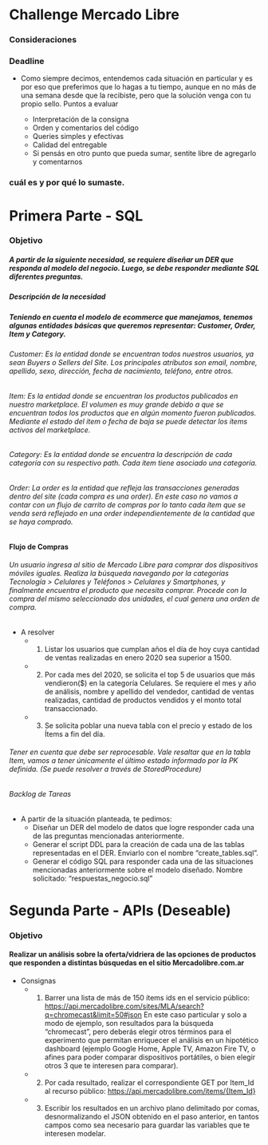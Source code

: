 # Challenge Mercado Libre



### Consideraciones
### Deadline
* Como siempre decimos, entendemos cada situación en particular y es por eso que preferimos que lo hagas a tu tiempo, aunque en no más de una semana desde que la recibiste, pero que la solución venga con tu propio sello. Puntos a evaluar

    * Interpretación de la consigna
    * Orden y comentarios del código
    * Queries simples y efectivas
    * Calidad del entregable
    * Si pensás en otro punto que pueda sumar, sentite libre de agregarlo y comentarnos

### cuál es y por qué lo sumaste.


# Primera Parte - SQL
### Objetivo
##### A partir de la siguiente necesidad, se requiere diseñar un DER que responda al modelo del negocio. Luego, se debe responder mediante SQL diferentes preguntas.

##### Descripción de la necesidad
##### Teniendo en cuenta el modelo de ecommerce que manejamos, tenemos algunas entidades básicas que queremos representar: Customer, Order, Item y Category.
###### Customer: Es la entidad donde se encuentran todos nuestros usuarios, ya sean Buyers o Sellers del Site. Los principales atributos son email, nombre, apellido, sexo, dirección, fecha de nacimiento, teléfono, entre otros.
###### Item: Es la entidad donde se encuentran los productos publicados en nuestro marketplace. El volumen es muy grande debido a que se encuentran todos los productos que en algún momento fueron publicados. Mediante el estado del ítem o fecha de baja se puede detectar los ítems activos del marketplace.
###### Category: Es la entidad donde se encuentra la descripción de cada categoría con su respectivo path. Cada ítem tiene asociado una categoría.
###### Order: La order es la entidad que refleja las transacciones generadas dentro del site (cada compra es una order). En este caso no vamos a contar con un flujo de carrito de compras por lo tanto cada ítem que se venda será reflejado en una order independientemente de la cantidad que se haya comprado.


#### Flujo de Compras
###### Un usuario ingresa al sitio de Mercado Libre para comprar dos dispositivos móviles iguales. Realiza la búsqueda navegando por la categorías Tecnología > Celulares y Teléfonos > Celulares y Smartphones, y finalmente encuentra el producto que necesita comprar. Procede con la compra del mismo seleccionado dos unidades, el cual genera una orden de compra.
* A resolver
    * 1. Listar los usuarios que cumplan años el día de hoy cuya cantidad de ventas realizadas en enero 2020 sea superior a 1500.
    * 2. Por cada mes del 2020, se solicita el top 5 de usuarios que más vendieron($) en la categoría Celulares. Se requiere el mes y año de análisis, nombre y apellido del vendedor, cantidad de ventas realizadas, cantidad de productos vendidos y el monto total transaccionado.
    * 3. Se solicita poblar una nueva tabla con el precio y estado de los Ítems a fin del día.

###### Tener en cuenta que debe ser reprocesable. Vale resaltar que en la tabla Item, vamos a tener únicamente el último estado informado por la PK definida. (Se puede resolver a través de StoredProcedure)

###### Backlog de Tareas
* A partir de la situación planteada, te pedimos:
    * Diseñar un DER del modelo de datos que logre responder cada una de las preguntas mencionadas anteriormente.
    * Generar el script DDL para la creación de cada una de las tablas representadas en el DER. Enviarlo con el nombre “create_tables.sql”.
    * Generar el código SQL para responder cada una de las situaciones mencionadas anteriormente sobre el modelo diseñado. Nombre solicitado: “respuestas_negocio.sql”



# Segunda Parte - APIs (Deseable)
### Objetivo
#### Realizar un análisis sobre la oferta/vidriera de las opciones de productos que responden a distintas búsquedas en el sitio Mercadolibre.com.ar
* Consignas
    * 1) Barrer una lista de más de 150 ítems ids en el servicio público: https://api.mercadolibre.com/sites/MLA/search?q=chromecast&limit=50#json En este caso particular y solo a modo de ejemplo, son resultados para la búsqueda “chromecast”, pero deberás elegir otros términos para el experimento que permitan enriquecer el análisis en un hipotético dashboard (ejemplo Google Home, Apple TV, Amazon Fire TV, o afines para poder comparar dispositivos portátiles, o bien elegir otros 3 que te interesen para comparar).
    * 2) Por cada resultado, realizar el correspondiente GET por Item_Id al recurso público: https://api.mercadolibre.com/items/{Item_Id}
    * 3) Escribir los resultados en un archivo plano delimitado por comas, desnormalizando el JSON obtenido en el paso anterior, en tantos campos como sea necesario para guardar las variables que te interesen modelar.

